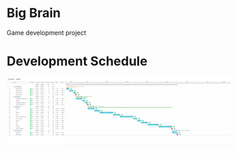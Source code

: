 # Big Brain
Game development project

# Development Schedule

![Gantt Chart with Work Breakdown Structure](https://github.com/jojo-calabra/big-brain/blob/main/Images/Big%20Brain%20Gantt%20Chart%20with%20Work%20Breakdown%20Structure.png)
